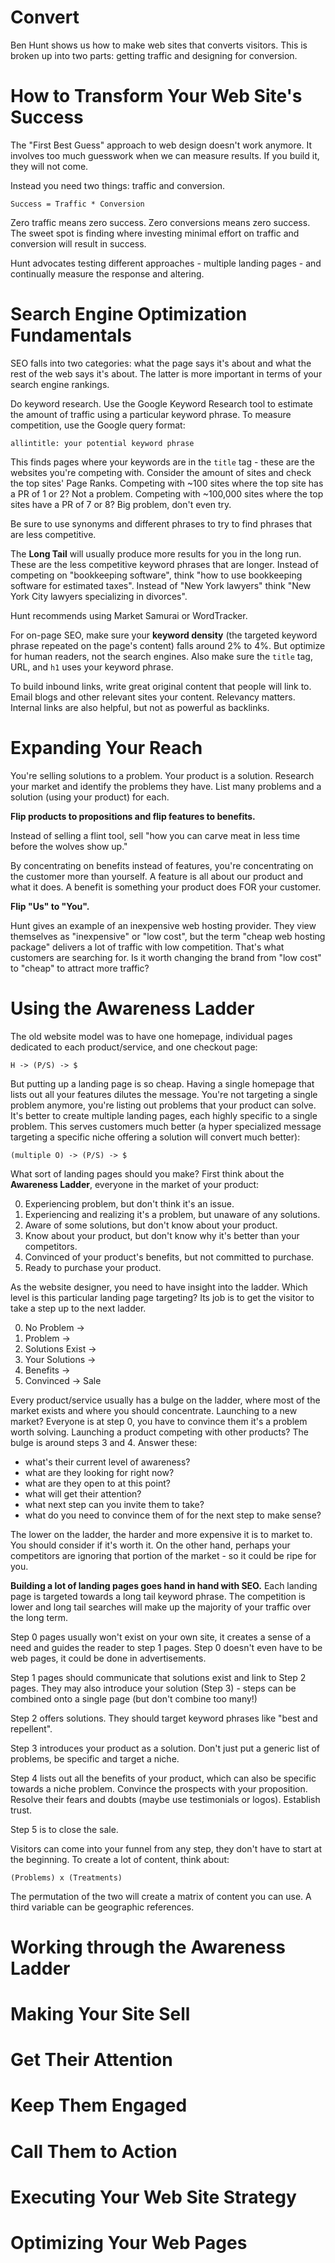 Convert
=======

Ben Hunt shows us how to make web sites that converts visitors.  This is broken
up into two parts: getting traffic and designing for conversion.

How to Transform Your Web Site's Success
========================================

The "First Best Guess" approach to web design doesn't work anymore.  It involves
too much guesswork when we can measure results.  If you build it, they will not
come.

Instead you need two things: traffic and conversion.

    Success = Traffic * Conversion

Zero traffic means zero success.  Zero conversions means zero success.  The
sweet spot is finding where investing minimal effort on traffic and conversion
will result in success.

Hunt advocates testing different approaches - multiple landing pages - and
continually measure the response and altering.

Search Engine Optimization Fundamentals
=======================================

SEO falls into two categories: what the page says it's about and what the rest
of the web says it's about.  The latter is more important in terms of your
search engine rankings.

Do keyword research.  Use the Google Keyword Research tool to estimate the
amount of traffic using a particular keyword phrase.  To measure competition,
use the Google query format:

    allintitle: your potential keyword phrase

This finds pages where your keywords are in the `title` tag - these are the
websites you're competing with.  Consider the amount of sites and check the
top sites' Page Ranks.  Competing with ~100 sites where the top site has a PR of
1 or 2?  Not a problem.  Competing with ~100,000 sites where the top sites have
a PR of 7 or 8?  Big problem, don't even try.

Be sure to use synonyms and different phrases to try to find phrases that are
less competitive.

The **Long Tail** will usually produce more results for you in the long run.
These are the less competitive keyword phrases that are longer.  Instead of
competing on "bookkeeping software", think "how to use bookkeeping software for
estimated taxes".  Instead of "New York lawyers" think "New York City lawyers
specializing in divorces".

Hunt recommends using Market Samurai or WordTracker.

For on-page SEO, make sure your **keyword density** (the targeted keyword phrase
repeated on the page's content) falls around 2% to 4%.  But optimize for human
readers, not the search engines.  Also make sure the `title` tag, URL, and `h1`
uses your keyword phrase.

To build inbound links, write great original content that people will link to.
Email blogs and other relevant sites your content.  Relevancy matters.  Internal
links are also helpful, but not as powerful as backlinks.

Expanding Your Reach
====================

You're selling solutions to a problem.  Your product is a solution.  Research
your market and identify the problems they have.  List many problems and a
solution (using your product) for each.

**Flip products to propositions and flip features to benefits.**

Instead of selling a flint tool, sell "how you can carve meat in less time
before the wolves show up."

By concentrating on benefits instead of features, you're concentrating on the
customer more than yourself.  A feature is all about our product and what it
does.  A benefit is something your product does FOR your customer.

**Flip "Us" to "You".**

Hunt gives an example of an inexpensive web hosting provider.  They view
themselves as "inexpensive" or "low cost", but the term "cheap web hosting
package" delivers a lot of traffic with low competition.  That's what customers
are searching for.  Is it worth changing the brand from "low cost" to "cheap"
to attract more traffic?

Using the Awareness Ladder
==========================

The old website model was to have one homepage, individual pages dedicated to
each product/service, and one checkout page:

    H -> (P/S) -> $

But putting up a landing page is so cheap.  Having a single homepage that lists
out all your features dilutes the message.  You're not targeting a single problem
anymore, you're listing out problems that your product can solve.  It's better
to create multiple landing pages, each highly specific to a single problem.  This
serves customers much better (a hyper specialized message targeting a specific
niche offering a solution will convert much better):

    (multiple O) -> (P/S) -> $

What sort of landing pages should you make?  First think about the
**Awareness Ladder**, everyone in the market of your product:

0. Experiencing problem, but don't think it's an issue.
1. Experiencing and realizing it's a problem, but unaware of any solutions.
2. Aware of some solutions, but don't know about your product.
3. Know about your product, but don't know why it's better than your competitors.
4. Convinced of your product's benefits, but not committed to purchase.
5. Ready to purchase your product.

As the website designer, you need to have insight into the ladder.  Which level
is this particular landing page targeting?  Its job is to get the visitor to
take a step up to the next ladder.

0. No Problem ->
1. Problem ->
2. Solutions Exist ->
3. Your Solutions ->
4. Benefits ->
5. Convinced -> Sale

Every product/service usually has a bulge on the ladder, where most of the
market exists and where you should concentrate.  Launching to a new market?
Everyone is at step 0, you have to convince them it's a problem worth solving.
Launching a product competing with other products?  The bulge is around steps
3 and 4.  Answer these:

* what's their current level of awareness?
* what are they looking for right now?
* what are they open to at this point?
* what will get their attention?
* what next step can you invite them to take?
* what do you need to convince them of for the next step to make sense?

The lower on the ladder, the harder and more expensive it is to market to.  You
should consider if it's worth it.  On the other hand, perhaps your competitors
are ignoring that portion of the market - so it could be ripe for you.

**Building a lot of landing pages goes hand in hand with SEO.**  Each landing
page is targeted towards a long tail keyword phrase.  The competition is lower
and long tail searches will make up the majority of your traffic over the long
term.

Step 0 pages usually won't exist on your own site, it creates a sense of a need
and guides the reader to step 1 pages.  Step 0 doesn't even have to be web pages,
it could be done in advertisements.

Step 1 pages should communicate that solutions exist and link to Step 2 pages.
They may also introduce your solution (Step 3) - steps can be combined onto a
single page (but don't combine too many!)

Step 2 offers solutions.  They should target keyword phrases like "best and
repellent".

Step 3 introduces your product as a solution.  Don't just put a generic list of
problems, be specific and target a niche.

Step 4 lists out all the benefits of your product, which can also be specific
towards a niche problem.  Convince the prospects with your proposition.  Resolve
their fears and doubts (maybe use testimonials or logos).  Establish trust.

Step 5 is to close the sale.

Visitors can come into your funnel from any step, they don't have to start at
the beginning.  To create a lot of content, think about:

    (Problems) x (Treatments)

The permutation of the two will create a matrix of content you can use.  A third
variable can be geographic references.

Working through the Awareness Ladder
====================================

Making Your Site Sell
=====================

Get Their Attention
===================

Keep Them Engaged
=================

Call Them to Action
===================

Executing Your Web Site Strategy
================================

Optimizing Your Web Pages
=========================
